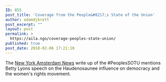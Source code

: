 ```yaml
---
ID: 855
post_title: 'Coverage from the People&#8217;s State of the Union'
author: adamdjbrett
post_excerpt: ""
layout: post
permalink: >
  https://aila.ngo/coverage-peoples-state-union/
published: true
post_date: 2018-02-06 17:21:10
---
```


The [New York Amsterdam News](http://amsterdamnews.com/news/2018/feb/01/peoples-state-union-dumps-trump/) write up of the #PeoplesSOTU mentions Betty Lyons speech on the Haudenosaunee influence on democracy and the women's rights movement.

